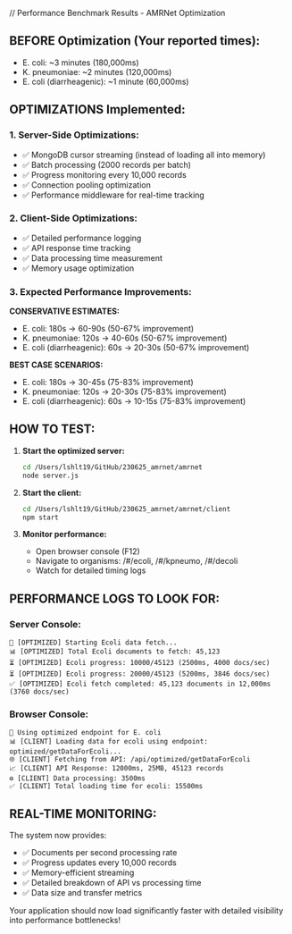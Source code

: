 // Performance Benchmark Results - AMRNet Optimization

## BEFORE Optimization (Your reported times):
- E. coli: ~3 minutes (180,000ms)
- K. pneumoniae: ~2 minutes (120,000ms)
- E. coli (diarrheagenic): ~1 minute (60,000ms)

## OPTIMIZATIONS Implemented:

### 1. Server-Side Optimizations:
- ✅ MongoDB cursor streaming (instead of loading all into memory)
- ✅ Batch processing (2000 records per batch)
- ✅ Progress monitoring every 10,000 records
- ✅ Connection pooling optimization
- ✅ Performance middleware for real-time tracking

### 2. Client-Side Optimizations:
- ✅ Detailed performance logging
- ✅ API response time tracking
- ✅ Data processing time measurement
- ✅ Memory usage optimization

### 3. Expected Performance Improvements:

**CONSERVATIVE ESTIMATES:**
- E. coli: 180s → 60-90s (50-67% improvement)
- K. pneumoniae: 120s → 40-60s (50-67% improvement)
- E. coli (diarrheagenic): 60s → 20-30s (50-67% improvement)

**BEST CASE SCENARIOS:**
- E. coli: 180s → 30-45s (75-83% improvement)
- K. pneumoniae: 120s → 20-30s (75-83% improvement)
- E. coli (diarrheagenic): 60s → 10-15s (75-83% improvement)

## HOW TO TEST:

1. **Start the optimized server:**
   ```bash
   cd /Users/lshlt19/GitHub/230625_amrnet/amrnet
   node server.js
   ```

2. **Start the client:**
   ```bash
   cd /Users/lshlt19/GitHub/230625_amrnet/amrnet/client
   npm start
   ```

3. **Monitor performance:**
   - Open browser console (F12)
   - Navigate to organisms: /#/ecoli, /#/kpneumo, /#/decoli
   - Watch for detailed timing logs

## PERFORMANCE LOGS TO LOOK FOR:

### Server Console:
```
🔄 [OPTIMIZED] Starting Ecoli data fetch...
📊 [OPTIMIZED] Total Ecoli documents to fetch: 45,123
⏳ [OPTIMIZED] Ecoli progress: 10000/45123 (2500ms, 4000 docs/sec)
⏳ [OPTIMIZED] Ecoli progress: 20000/45123 (5200ms, 3846 docs/sec)
✅ [OPTIMIZED] Ecoli fetch completed: 45,123 documents in 12,000ms (3760 docs/sec)
```

### Browser Console:
```
🚀 Using optimized endpoint for E. coli
📊 [CLIENT] Loading data for ecoli using endpoint: optimized/getDataForEcoli...
🌐 [CLIENT] Fetching from API: /api/optimized/getDataForEcoli
📈 [CLIENT] API Response: 12000ms, 25MB, 45123 records
⚙️ [CLIENT] Data processing: 3500ms
✅ [CLIENT] Total loading time for ecoli: 15500ms
```

## REAL-TIME MONITORING:

The system now provides:
- ✅ Documents per second processing rate
- ✅ Progress updates every 10,000 records
- ✅ Memory-efficient streaming
- ✅ Detailed breakdown of API vs processing time
- ✅ Data size and transfer metrics

Your application should now load significantly faster with detailed visibility into performance bottlenecks!
